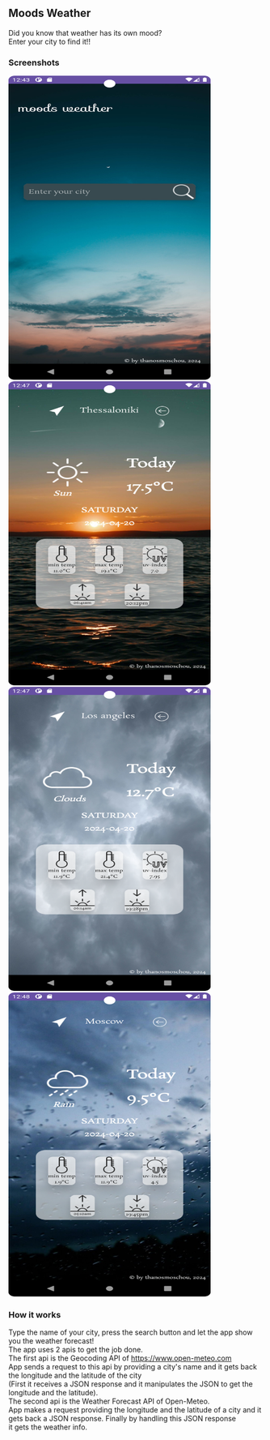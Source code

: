 ## Moods Weather
Did you know that weather has its own mood? <br>
Enter your city to find it!! <br>

### Screenshots
<img src="screenshots/introScreen.png" height=600 width=400> <br>
<img src="screenshots/resultSun.png" height=600 width=400> <br>
<img src="screenshots/resultClouds.png" height=600 width=400> <br>
<img src="screenshots/resultRain.png" height=600 width=400> <br>


### How it works
Type the name of your city, press the search button and let the app show you the weather forecast! <br>
The app uses 2 apis to get the job done. <br>
The first api is the Geocoding API of https://www.open-meteo.com <br>
App sends a request to this api by providing a city's name and it gets back the longitude and the latitude of the city <br>
(First it receives a JSON response and it manipulates the JSON to get the longitude and the latitude). <br>
The second api is the Weather Forecast API of Open-Meteo. <br>
App makes a request providing the longitude and the latitude of a city and it gets back a JSON response. Finally by handling this JSON response<br>
it gets the weather info.